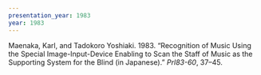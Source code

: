 ```yaml
---
presentation_year: 1983
year: 1983
---
```


Maenaka, Karl, and Tadokoro Yoshiaki. 1983. “Recognition of Music Using the Special Image-Input-Device Enabling to Scan the Staff of Music as the Supporting System for the Blind (in Japanese).” <i>Prl83-60</i>, 37–45.